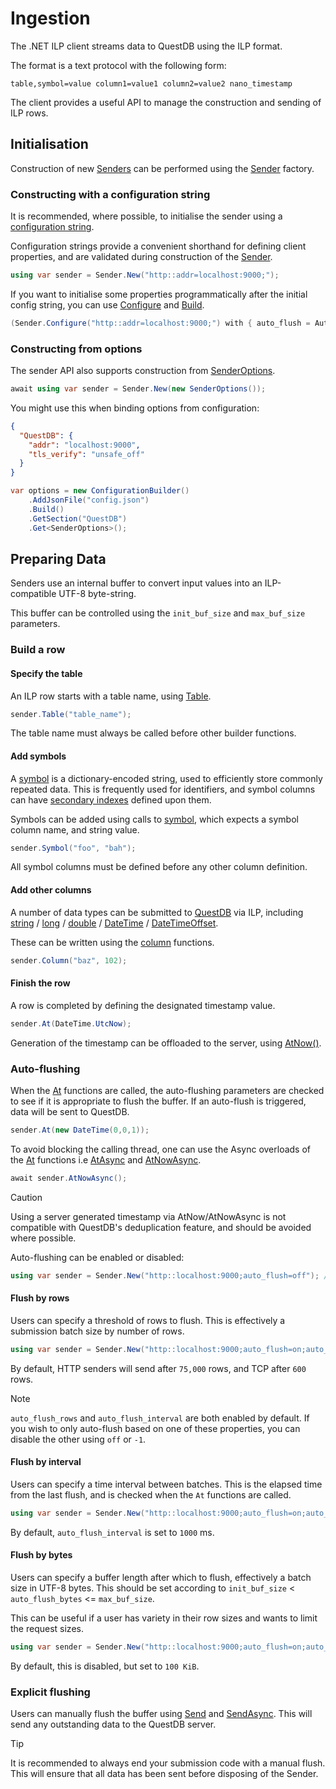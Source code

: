 # Ingestion

The .NET ILP client streams data to QuestDB using the ILP format.

The format is a text protocol with the following form:

`table,symbol=value column1=value1 column2=value2 nano_timestamp`

The client provides a useful API to manage the construction and sending of ILP rows.

## Initialisation

Construction of new [Senders](xref:QuestDB.Senders.ISender) can be performed using the [Sender](xref:QuestDB.Sender)
factory.

### Constructing with a configuration string

It is recommended, where possible, to initialise the sender using
a [configuration string](https://questdb.io/docs/reference/api/ilp/overview/#configuration-strings).

Configuration strings provide a convenient shorthand for defining client properties, and are validated during
construction of the [Sender](xref:QuestDB.Senders.ISender).

```c#
using var sender = Sender.New("http::addr=localhost:9000;");
```

If you want to initialise some properties programmatically after the initial config string, you can
use [Configure](xref:QuestDB.Sender.Configure(System.String)) and
[Build](xref:QuestDB.Utils.SenderOptions.Build*).

```c#
(Sender.Configure("http::addr=localhost:9000;") with { auto_flush = AutoFlushType.off }).Build()
```

### Constructing from options

The sender API also supports construction from [SenderOptions](xref:QuestDB.Utils.SenderOptions).

```c#
await using var sender = Sender.New(new SenderOptions());
```

You might use this when binding options from configuration:

```json
{
  "QuestDB": {
    "addr": "localhost:9000",
    "tls_verify": "unsafe_off"
  }
}
```

```c#
var options = new ConfigurationBuilder()
    .AddJsonFile("config.json")
    .Build()
    .GetSection("QuestDB")
    .Get<SenderOptions>();
```

## Preparing Data

Senders use an internal buffer to convert input values into an ILP-compatible UTF-8 byte-string.

This buffer can be controlled using the ```init_buf_size``` and ```max_buf_size``` parameters.

### Build a row

#### Specify the table

An ILP row starts with a table name, using [Table](QuestDB.Senders.ISender.Table*).

```c#
sender.Table("table_name");
```

The table name must always be called before other builder functions.

#### Add symbols

A [symbol](https://questdb.io/docs/concept/symbol/) is a dictionary-encoded string, used to efficiently store commonly
repeated data.
This is frequently used for identifiers, and symbol columns can
have [secondary indexes](https://questdb.io/docs/concept/indexes/) defined upon them.

Symbols can be added using calls to [symbol](QuestDB.Senders.ISender.Symbol*), which expects a symbol column name, and
string value.

```c#
sender.Symbol("foo", "bah");
```

All symbol columns must be defined before any other column definition.

#### Add other columns

A number of data types can be submitted to [QuestDB](https://www.questdb.io) via ILP,
including [string](xref:System.String) / [long](xref:System.Int64) / [double](xref:System.Double) / [DateTime](xref:System.DateTime) / [DateTimeOffset](xref:System.DateTimeOffset).

These can be written using the [column](QuestDB.Senders.ISender.Column*) functions.

```c#
sender.Column("baz", 102);
```

#### Finish the row

A row is completed by defining the designated timestamp value.

```c#
sender.At(DateTime.UtcNow);
```

Generation of the timestamp can be offloaded to the server, using [AtNow()](xref:QuestDB.Senders.ISender.AtNow*).

### Auto-flushing

When the [At](xref:QuestDB.Senders.ISender.At*) functions are called, the auto-flushing parameters are checked to see
if it is appropriate
to flush the buffer. If an auto-flush is triggered, data will be sent to QuestDB.

```c#
sender.At(new DateTime(0,0,1));
```

To avoid blocking the calling thread, one can use the Async overloads of the [At](xref:QuestDB.Senders.ISender.At*)
functions
i.e [AtAsync](xref:QuestDB.Senders.ISender.AtAsync*) and [AtNowAsync](xref:QuestDB.Senders.ISender.AtNowAsync*).

```c#
await sender.AtNowAsync();
```

> [!CAUTION]
> Using a server generated timestamp via AtNow/AtNowAsync is not compatible with QuestDB's deduplication feature, and
> should be avoided where possible.

Auto-flushing can be enabled or disabled:

```c#
using var sender = Sender.New("http::localhost:9000;auto_flush=off"); // or `on`, defaults to `on`
```

#### Flush by rows

Users can specify a threshold of rows to flush. This is effectively a submission batch size by number of rows.

```c#
using var sender = Sender.New("http::localhost:9000;auto_flush=on;auto_flush_rows=5000;"); 
```

By default, HTTP senders will send after `75,000` rows, and TCP after `600` rows.

> [!NOTE]
> `auto_flush_rows` and `auto_flush_interval` are both enabled by default. If you wish to only auto-flush based on
> one of these properties, you can disable the other using `off` or `-1`.

#### Flush by interval

Users can specify a time interval between batches. This is the elapsed time from the last flush, and is checked
when the `At` functions are called.

```c#
using var sender = Sender.New("http::localhost:9000;auto_flush=on;auto_flush_interval=5000;"); 
```

By default, `auto_flush_interval` is set to `1000` ms.

#### Flush by bytes

Users can specify a buffer length after which to flush, effectively a batch size in UTF-8 bytes. This should be set
according to `init_buf_size` < `auto_flush_bytes` <= `max_buf_size`.

This can be useful if a user has variety in their row sizes and wants to limit the request sizes.

```c#
using var sender = Sender.New("http::localhost:9000;auto_flush=on;auto_flush_bytes=65536;"); 
```

By default, this is disabled, but set to `100 KiB`.

### Explicit flushing

Users can manually flush the buffer using [Send](xref:QuestDB.Senders.ISender.Send*)
and [SendAsync](xref:QuestDB.Senders.ISender.SendAsync*). This will send any outstanding data to the QuestDB server.

> [!TIP]
> It is recommended to always end your submission code with a manual flush. This will ensure that all data has been sent
> before disposing of the Sender.